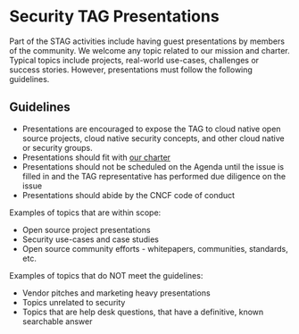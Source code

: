 # Security TAG Presentations

Part of the STAG activities include having guest presentations by members of the community. 
We welcome any topic related to our mission and charter. Typical topics include projects, 
real-world use-cases, challenges or success stories. However, presentations must follow the 
following guidelines.

## Guidelines

- Presentations are encouraged to expose the TAG to cloud native open source projects, cloud native security concepts, and other cloud native or security groups.
- Presentations should fit with [our charter](https://github.com/cncf/tag-security/blob/master/governance/charter.md)
- Presentations should not be scheduled on the Agenda until the issue is filled in and the TAG representative has performed due diligence on the issue
- Presentations should abide by the CNCF code of conduct

Examples of topics that are within scope:
- Open source project presentations
- Security use-cases and case studies
- Open source community efforts - whitepapers, communities, standards, etc.

Examples of topics that do NOT meet the guidelines:
- Vendor pitches and marketing heavy presentations
- Topics unrelated to security
- Topics that are help desk questions, that have a definitive, known searchable answer
